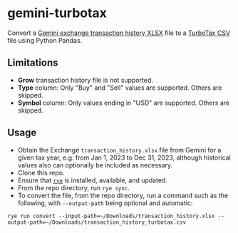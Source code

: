 # gemini-turbotax
Convert a [Gemini exchange transaction history XLSX](https://exchange.gemini.com/settings/documents/transaction-history) file to a [TurboTax CSV](https://ttlc.intuit.com/turbotax-support/en-us/help-article/cryptocurrency/create-csv-file-unsupported-source/L1yhp71Nt_US_en_US) file using Python Pandas.

## Limitations
* **Grow** transaction history file is not supported.
* **Type** column: Only "Buy" and "Sell" values are supported. Others are skipped.
* **Symbol** column: Only values ending in "USD" are supported. Others are skipped.

## Usage
* Obtain the Exchange `transaction_history.xlsx` file from Gemini for a given tax year, e.g. from Jan 1, 2023 to Dec 31, 2023, although historical values also can optionally be included as necessary.
* Clone this repo.
* Ensure that [`rye`](https://rye-up.com/) is installed, available, and updated.
* From the repo directory, run `rye sync`.
* To convert the file, from the repo directory, run a command such as the following, with `--output-path` being optional and automatic:
```
rye run convert --input-path=~/Downloads/transaction_history.xlsx --output-path=~/Downloads/transaction_history_turbotax.csv
```